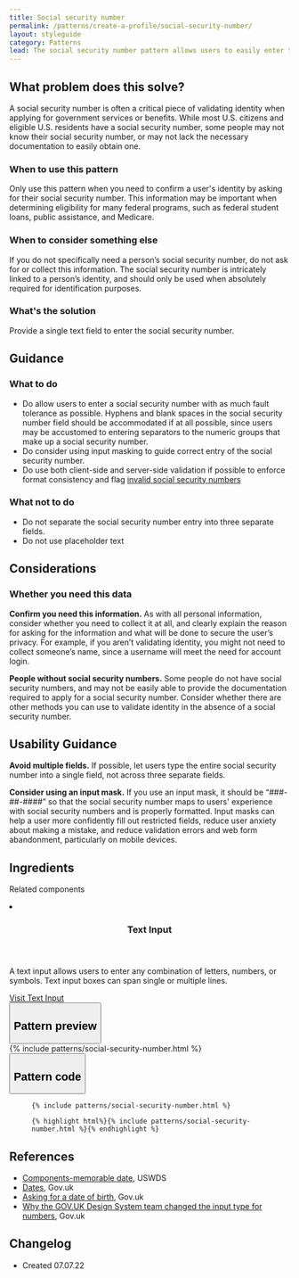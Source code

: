 ```yaml
---
title: Social security number
permalink: /patterns/create-a-profile/social-security-number/
layout: styleguide
category: Patterns
lead: The social security number pattern allows users to easily enter their social security number and ensure the social security number is properly formatted.
---
```


## What problem does this solve?
A social security number is often a critical piece of validating identity when applying for government services or benefits. While most U.S. citizens and eligible U.S. residents have a social security number, some people may not know their social security number, or may not lack the necessary documentation to easily obtain one. 

### When to use this pattern 
Only use this pattern when you need to confirm a user's identity by asking for their social security number. This information may be important when determining eligibility for many federal programs, such as federal student loans, public assistance, and Medicare.

### When to consider something else
If you do not specifically need a person’s social security number, do not ask for or collect this information. The social security number is intricately linked to a person’s identity, and should only be used when absolutely required for identification purposes.


### What's the solution
Provide a single text field to enter the social security number. 

## Guidance

<div class="grid-row grid-gap-3">
  <div class="tablet:grid-col-5">
    <div class="do-dont">
      <div class="do-dont__do">
      <h3 class="do-dont__heading">What to do</h3>
        <div class="do-dont__content">
          <ul>
            <li>Do allow users to enter a social security number with as much fault tolerance as possible. Hyphens and blank spaces in the social security number field should be accommodated if at all possible, since users may be accustomed to entering separators to the numeric groups that make up a social security number.</li>
            <li>Do consider using input masking to guide correct entry of the social security number.</li>
            <li>Do use both client-side and server-side validation if possible to enforce format consistency and flag <a href="https://www.ssa.gov/kc/SSAFactSheet--IssuingSSNs.pdf">invalid social security numbers</a></li>
          </ul> 
        </div>
      </div>
    </div>
  </div>
  <div class="tablet:grid-col-5">
    <div class="do-dont__dont">
    <h3 class="do-dont__heading">What not to do</h3>
      <div class="do-dont__content">
          <ul>
            <li>Do not separate the social security number entry into three separate fields.</li>
            <li>Do not use placeholder text</li>
          </ul>
      </div>
    </div>
  </div>
</div>

## Considerations
### Whether you need this data
<b>Confirm you need this information.</b> As with all personal information, consider whether you need to collect it at all, and clearly explain the reason for asking for the information and what will be done to secure the user’s privacy. For example, if you aren’t validating identity, you might not need to collect someone’s name, since a username will meet the need for account login.

<b>People without social security numbers.</b> Some people do not have social security numbers, and may not be easily able to provide the documentation required to apply for a social security number. Consider whether there are other methods you can use to validate identity in the absence of a social security number.

## Usability Guidance
<b>Avoid multiple fields.</b> If possible, let users type the entire social security number into a single field, not across three separate fields.

<b>Consider using an input mask.</b> If you use an input mask, it should be “###-##-####” so that the social security number maps to users' experience with social security numbers and is properly formatted. Input masks can help a user more confidently fill out restricted fields, reduce  user anxiety about making a mistake, and reduce validation errors and web form abandonment, particularly on mobile devices.

## Ingredients
Related components

<div class="usa-card-group flex-row margin-top-2">
  <li
  class="usa-card site-component-card grid-col-4 tablet:grid-col-4 margin-bottom-2"
  role="region"
  aria-atomic="true"
  aria-label="Visit Toggle"
  data-meta="Visit Toggle">
    <div class="usa-card__container">
      <header class="usa-card__header">
        <h3 class="usa-card__heading font-lang-lg">Text Input</h3>
      </header>
      <div class="usa-card__body font-lang-sm">
        <p>A text input allows users to enter any combination of letters, numbers, or symbols. Text input boxes can span single or multiple lines.</p>
        <a href="/components/text-input/">Visit Text Input</a>
      </div>
    </div>
  </li>
</div>

<div class="usa-accordion usa-accordion--bordered site-accordion-code site-component-preview">
  <button class="usa-accordion__button" aria-controls="accordion-preview" aria-expanded="true"><h2 id="pattern-preview">Pattern preview</h2></button>
  <div id="accordion-preview" class="usa-accordion__content">
    {% include patterns/social-security-number.html %}
  </div>
</div>
<div class="usa-accordion usa-accordion--bordered site-accordion-code site-component-preview">
  <button class="usa-accordion__button" aria-controls="accordion-code" aria-expanded="false"><h2 id="pattern-code">Pattern code</h2></button>
  <div id="accordion-code" class="usa-accordion__content highlight-code">
    <div class="usa-sr-only">
      <figure class="highlight"><pre><code class="language-html" data-lang="html">{% include patterns/social-security-number.html %}</code></pre></figure>
    </div>
    <figure class="highlight"><pre><code class="language-html" data-lang="html">{% highlight html%}{% include patterns/social-security-number.html %}{% endhighlight %}</code></pre></figure>
  </div>
</div>

## References
- <a href="https://designsystem.digital.gov/components/memorable-date/">Components-memorable date</a>, USWDS
- <a href="https://design-system.service.gov.uk/patterns/dates/">Dates</a>, Gov.uk
- <a href="https://designnotes.blog.gov.uk/2013/12/05/asking-for-a-date-of-birth/">Asking for a date of birth</a>, Gov.uk
- <a href="https://technology.blog.gov.uk/2020/02/24/why-the-gov-uk-design-system-team-changed-the-input-type-for-numbers/">Why the GOV.UK Design System team changed the input type for numbers</a>, Gov.uk

## Changelog
- Created 07.07.22
